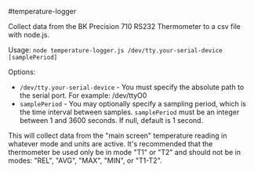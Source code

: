#temperature-logger

Collect data from the BK Precision 710 RS232 Thermometer to a csv file with node.js.

Usage: `node temperature-logger.js /dev/tty.your-serial-device [samplePeriod]`

Options:
* `/dev/tty.your-serial-device` - You must specify the absolute path to the serial port. For example: /dev/ttyO0
* `samplePeriod` - You may optionally specify a sampling period, which is the time interval between samples. `samplePeriod` must be an integer between 1 and 3600 seconds. If null, default is 1 second.

This will collect data from the "main screen" temperature reading in whatever mode and units are active.
It's recommended that the thermometer be used only be in mode "T1" or "T2" and should not be in modes: "REL", "AVG", "MAX", "MIN", or "T1-T2".

